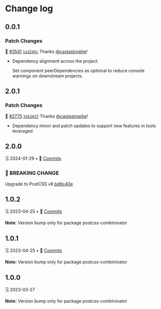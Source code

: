 # Change log

## 0.0.1

### Patch Changes

📝 [#3541](https://github.com/adobe/spectrum-css/pull/3541) [`1a3245c`](https://github.com/adobe/spectrum-css/commit/1a3245c3a660bc52ed260f18b6cceab5ee81541d) Thanks [@castastrophe](https://github.com/castastrophe)!

- Dependency alignment across the project.

  Set component peerDependencies as optional to reduce console warnings on downstream projects.

## 2.0.1

### Patch Changes

📝 [#2775](https://github.com/adobe/spectrum-css/pull/2775) [`2452637`](https://github.com/adobe/spectrum-css/commit/2452637d1179b9b2b025dafeb5834720712413d7) Thanks [@castastrophe](https://github.com/castastrophe)!

- Dependency minor and patch updates to support new features in tools leveraged

## 2.0.0

🗓 2024-01-29 • 📝 [Commits](https://github.com/adobe/spectrum-css/compare/postcss-combininator@1.0.2...postcss-combininator@2.0.0)

### 🛑 BREAKING CHANGE

Upgrade to PostCSS v8 [bd6c40e](https://github.com/adobe/spectrum-css/commit/bd6c40eb5a4b43df94dff1f325502e5cd08b7f5f)

## 1.0.2

🗓 2023-04-25 • 📝 [Commits](https://github.com/adobe/spectrum-css/compare/postcss-combininator@1.0.0...postcss-combininator@1.0.2)

**Note:** Version bump only for package postcss-combininator

## 1.0.1

🗓 2023-04-25 • 📝 [Commits](https://github.com/adobe/spectrum-css/compare/postcss-combininator@1.0.0...postcss-combininator@1.0.1)

**Note:** Version bump only for package postcss-combininator

## 1.0.0

🗓 2023-03-27

**Note:** Version bump only for package postcss-combininator
